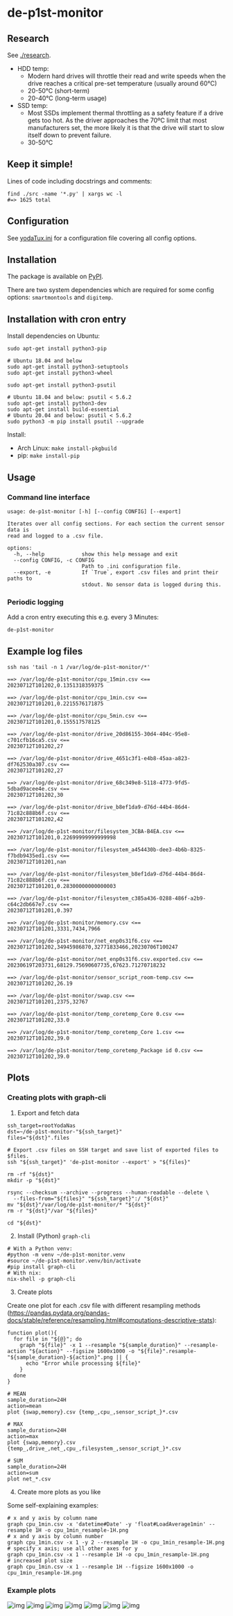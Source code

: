 # de-p1st-monitor

## Research

See [./research](./research).

- HDD temp:
  - Modern hard drives will throttle their read and write speeds
    when the drive reaches a critical pre-set temperature
    (usually around 60°C)
  - 20-50°C (short-term)
  - 20-40°C (long-term usage)
- SSD temp:
  - Most SSDs implement thermal throttling as a safety feature
    if a drive gets too hot. As the driver approaches the 70ºC limit
    that most manufacturers set, the more likely it is that the
    drive will start to slow itself down to prevent failure.
  - 30-50°C

## Keep it simple!

Lines of code including docstrings and comments:

```shell
find ./src -name '*.py' | xargs wc -l
#=> 1625 total
```

## Configuration

See [yodaTux.ini](src/de/p1st/monitor/data/yodaTux.ini) for a configuration file covering all config options.

## Installation

The package is available on [PyPI](https://pypi.org/project/de.p1st.monitor).

There are two system dependencies which are required for some config options: `smartmontools` and `digitemp`.

## Installation with cron entry

Install dependencies on Ubuntu:

```shell
sudo apt-get install python3-pip

# Ubuntu 18.04 and below
sudo apt-get install python3-setuptools
sudo apt-get install python3-wheel

sudo apt-get install python3-psutil

# Ubuntu 18.04 and below: psutil < 5.6.2
sudo apt-get install python3-dev
sudo apt-get install build-essential
# Ubuntu 20.04 and below: psutil < 5.6.2
sudo python3 -m pip install psutil --upgrade
```

Install:
- Arch Linux: `make install-pkgbuild`
- pip: `make install-pip`

## Usage

### Command line interface

```
usage: de-p1st-monitor [-h] [--config CONFIG] [--export]

Iterates over all config sections. For each section the current sensor data is
read and logged to a .csv file.

options:
  -h, --help            show this help message and exit
  --config CONFIG, -c CONFIG
                        Path to .ini configuration file.
  --export, -e          If `True`, export .csv files and print their paths to
                        stdout. No sensor data is logged during this.
```

### Periodic logging

Add a cron entry executing this e.g. every 3 Minutes:

```shell
de-p1st-monitor
```

## Example log files

```shell
ssh nas 'tail -n 1 /var/log/de-p1st-monitor/*'
```
```
==> /var/log/de-p1st-monitor/cpu_15min.csv <==
20230712T101202,0.1351318359375

==> /var/log/de-p1st-monitor/cpu_1min.csv <==
20230712T101201,0.2215576171875

==> /var/log/de-p1st-monitor/cpu_5min.csv <==
20230712T101201,0.155517578125

==> /var/log/de-p1st-monitor/drive_20d86155-30d4-404c-95e8-c701cfb16ca5.csv <==
20230712T101202,27

==> /var/log/de-p1st-monitor/drive_4651c3f1-e4b8-45aa-a823-df762530a307.csv <==
20230712T101202,27

==> /var/log/de-p1st-monitor/drive_68c349e8-5118-4773-9fd5-5dbad9acee4e.csv <==
20230712T101202,30

==> /var/log/de-p1st-monitor/drive_b8ef1da9-d76d-44b4-86d4-71c82c888b6f.csv <==
20230712T101202,42

==> /var/log/de-p1st-monitor/filesystem_3CBA-B4EA.csv <==
20230712T101201,0.22699999999999998

==> /var/log/de-p1st-monitor/filesystem_a454430b-dee3-4b6b-8325-f7bdb9435ed1.csv <==
20230712T101201,nan

==> /var/log/de-p1st-monitor/filesystem_b8ef1da9-d76d-44b4-86d4-71c82c888b6f.csv <==
20230712T101201,0.28300000000000003

==> /var/log/de-p1st-monitor/filesystem_c385a436-0288-486f-a2b9-c64c2db667e7.csv <==
20230712T101201,0.397

==> /var/log/de-p1st-monitor/memory.csv <==
20230712T101201,3331,7434,7966

==> /var/log/de-p1st-monitor/net_enp0s31f6.csv <==
20230712T101202,34945986870,32771833466,20230706T100247

==> /var/log/de-p1st-monitor/net_enp0s31f6.csv.exported.csv <==
20230619T203731,68129.75690607735,67623.71270718232

==> /var/log/de-p1st-monitor/sensor_script_room-temp.csv <==
20230712T101202,26.19

==> /var/log/de-p1st-monitor/swap.csv <==
20230712T101201,2375,32767

==> /var/log/de-p1st-monitor/temp_coretemp_Core 0.csv <==
20230712T101202,33.0

==> /var/log/de-p1st-monitor/temp_coretemp_Core 1.csv <==
20230712T101202,39.0

==> /var/log/de-p1st-monitor/temp_coretemp_Package id 0.csv <==
20230712T101202,39.0
```

## Plots

### Creating plots with graph-cli

1) Export and fetch data

```shell
ssh_target=rootYodaNas
dst=~/de-p1st-monitor-"${ssh_target}"
files="${dst}".files

# Export .csv files on SSH target and save list of exported files to $files.
ssh "${ssh_target}" 'de-p1st-monitor --export' > "${files}"

rm -rf "${dst}"
mkdir -p "${dst}"

rsync --checksum --archive --progress --human-readable --delete \
  --files-from="${files}" "${ssh_target}":/ "${dst}"
mv "${dst}"/var/log/de-p1st-monitor/* "${dst}"
rm -r "${dst}"/var "${files}"

cd "${dst}"
```

2) Install (Python) `graph-cli`

```shell
# With a Python venv:
#python -m venv ~/de-p1st-monitor.venv
#source ~/de-p1st-monitor.venv/bin/activate
#pip install graph-cli
# With nix:
nix-shell -p graph-cli
```

3) Create plots

Create one plot for each .csv file with different resampling methods (https://pandas.pydata.org/pandas-docs/stable/reference/resampling.html#computations-descriptive-stats):

```shell
function plot(){
  for file in "${@}"; do
    graph "${file}" -x 1 --resample "${sample_duration}" --resample-action "${action}" --figsize 1600x1000 -o "${file}".resample-"${sample_duration}-${action}".png || {
      echo "Error while processing ${file}"
    }
  done
}

# MEAN
sample_duration=24H
action=mean
plot {swap,memory}.csv {temp_,cpu_,sensor_script_}*.csv

# MAX
sample_duration=24H
action=max
plot {swap,memory}.csv {temp_,drive_,net_,cpu_,filesystem_,sensor_script_}*.csv

# SUM
sample_duration=24H
action=sum
plot net_*.csv
```

4) Create more plots as you like

Some self-explaining examples:

```shell
# x and y axis by column name
graph cpu_1min.csv -x 'datetime#Date' -y 'float#LoadAverage1min' --resample 1H -o cpu_1min_resample-1H.png
# x and y axis by column number
graph cpu_1min.csv -x 1 -y 2 --resample 1H -o cpu_1min_resample-1H.png
# specify x axis; use all other axes for y
graph cpu_1min.csv -x 1 --resample 1H -o cpu_1min_resample-1H.png
# increased plot size
graph cpu_1min.csv -x 1 --resample 1H --figsize 1600x1000 -o cpu_1min_resample-1H.png
```

### Example plots

![img](images/cpu_1min.csv.resample-1H.png)
![img](images/drive_68c349e8-5118-4773-9fd5-5dbad9acee4e.csv.resample-1H.png)
![img](images/filesystem_c385a436-0288-486f-a2b9-c64c2db667e7.csv.resample-1H.png)
![img](images/memory.csv.resample-1H.png)
![img](images/net_enp0s31f6.csv.exported.csv.resample-1H.png)
![img](images/swap.csv.resample-1H.png)
![img](images/temp_coretemp_Package%20id%200.csv.resample-1H.png)
